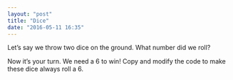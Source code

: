 ```yaml
---
layout: "post"
title: "Dice"
date: "2016-05-11 16:35"
---
```


Let’s say we throw two dice on the ground. What number did we roll?

<script type="text/p5" data-height="400" data-preview-width="600">
function setup() {
	createCanvas(windowWidth, windowHeight);
	background(255, 0, 255);
}

function draw() {
	strokeWeight(3);
	stroke(0);
	fill(255);
	rect(20, 20, 200, 200);
	fill('blue');
	ellipse(120, 120, 50, 50);
	fill(255);
	rect(250, 20, 200, 200);
	fill('blue');
	ellipse(300, 70, 50, 50);
	ellipse(350, 120, 50, 50);
	ellipse(400, 170, 50, 50);
}
</script>

Now it’s your turn. We need a 6 to win! Copy and modify the code to make these dice always roll a 6.
